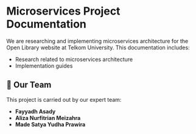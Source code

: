 # Microservices Project Documentation
We are researching and implementing microservices architecture for the Open Library website at Telkom University. This documentation includes:

- Research related to microservices architecture
- Implementation guides

## 👥 Our Team

This project is carried out by our expert team:

- **Fayyadh Asady** 
- **Aliza Nurfitrian Meizahra** 
- **Made Satya Yudha Prawira** 
